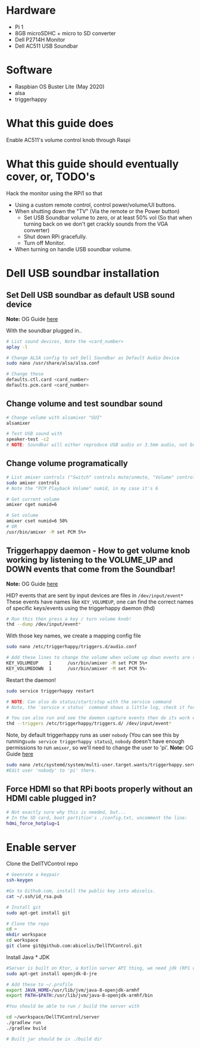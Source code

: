 # Hardware
* Pi 1
* 8GB microSDHC + micro to SD converter
* Dell P2714H Monitor
* Dell AC511 USB Soundbar


# Software
* Raspbian OS Buster Lite (May 2020)
* alsa
* triggerhappy


# What this guide does
Enable AC511's volume control knob through Raspi


# What this guide should eventually cover, or, TODO's
Hack the monitor using the RPi1 so that
  - Using a custom remote control, control power/volume/UI buttons.
  - When shutting down the "TV" (Via the remote or the Power button)
    - Set USB Soundbar volume to zero, or at least 50% vol (So that when turning back on we don't get crackly sounds from the VGA converter)
    - Shut down RPi gracefully.
    - Turn off Monitor.
  - When turning on handle USB soundbar volume.


# Dell USB soundbar installation

## Set Dell USB soundbar as default USB sound device
**Note:** OG Guide [here](https://www.raspberrypi-spy.co.uk/2019/06/using-a-usb-audio-device-with-the-raspberry-pi/)  

With the soundbar plugged in..

```bash
# List sound devices, Note the <card_number>
aplay -l

# Change ALSA config to set Dell Soundbar as Default Audio Device
sudo nano /usr/share/alsa/alsa.conf

# Change these
defaults.ctl.card <card_number>
defaults.pcm.card <card_number>
```



## Change volume and test soundbar sound

```bash
# Change volume with alsamixer "GUI"
alsamixer

# Test USB sound with
speaker-test -c2
# NOTE: Soundbar will either reproduce USB audio or 3.5mm audio, not both. To get USB audio, make sure to disconnect the 3.5mm jack!
```



## Change volume programatically

```bash
# List amixer controls ("Switch" controls mute/unmute, "Volume" controls change volume)
sudo amixer controls
# Note the "PCM Playback Volume" numid, in my case it's 6

# Get current volume
amixer cget numid=6

# Set volume
amixer cset numid=6 50%
# OR
/usr/bin/amixer -M set PCM 5%+
```



## Triggerhappy daemon - How to get volume knob working by listening to the VOLUME_UP and DOWN events that come from the Soundbar!
**Note:** OG Guide [here](https://blog.0x79.com/raspberry-pi-volume-keys-with-triggerhappy.html)  

HID? events that are sent by input devices are files in `/dev/input/event*`
These events have names like `KEY_VOLUMEUP`, one can find the correct names of specific keys/events using the triggerhappy daemon (thd)

```bash
# Run this then press a key / turn volume knob!
thd --dump /dev/input/event*
```


With those key names, we create a mapping config file

```bash
sudo nano /etc/triggerhappy/triggers.d/audio.conf

# Add these lines to change the volume when volume up down events are received
KEY_VOLUMEUP    1      /usr/bin/amixer -M set PCM 5%+
KEY_VOLUMEDOWN  1      /usr/bin/amixer -M set PCM 5%-
```


Restart the daemon!

```bash
sudo service triggerhappy restart

# NOTE: Can also do status/start/stop with the service command
# Note, the `service x status` command shows a little log, check it for status/errors!

# You can also run and see the daemon capture events then do its work with:
thd --triggers /etc/triggerhappy/triggers.d/ /dev/input/event*
```


Note, by default triggerhappy runs as user `nobody` (You can see this by running`sudo service triggerhappy status`), `nobody` doesn't have enough permissions to run `amixer`, so we'll need to change the user to 'pi'.
**Note:** OG Guide [here](https://retropie.org.uk/forum/topic/18133/triggerhappy-daemon-thd-doesn-t-work-on-my-pi-running-retropie-help/24?_=1594513494684&lang=en-US)  

```bash 
sudo nano /etc/systemd/system/multi-user.target.wants/triggerhappy.service
#Edit user 'nobody' to 'pi' there.
```


## Force HDMI so that RPi boots properly without an HDMI cable plugged in?
```bash
# Not exactly sure why this is needed, but...
# In the SD card, boot partition's ./config.txt, uncomment the line:
hdmi_force_hotplug=1

```




# Enable server

Clone the DellTVControl repo

```bash
# Geenrate a keypair
ssh-keygen

#Go to Github.com, install the public key into abicelis.
cat ~/.ssh/id_rsa.pub

# Install git
sudo apt-get install git

# Clone the repo
cd ~
mkdir workspace
cd workspace
git clone git@github.com:abicelis/DellTVControl.git

```

Install Java * JDK

```bash
#Server is built on Ktor, a Kotlin server API thing, we need jdk (RP1 only likes jdk v8) to run Kotlin code
sudo apt-get install openjdk-8-jre

# Add these to ~/.profile
export JAVA_HOME=/usr/lib/jvm/java-8-openjdk-armhf
export PATH=$PATH:/usr/lib/jvm/java-8-openjdk-armhf/bin

#You should be able to run / build the server with

cd ~/workspace/DellTVControl/server
./gradlew run
./gradlew build

# Built jar should be in ./build dir
```

















